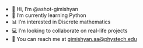 - 👋 Hi, I’m @ashot-gimishyan
- 🐍 I’m currently learning Python
- 📊 I’m interested in Discrete mathematics
- 💻 I’m looking to collaborate on real-life projects
- 💌 You can reach me at gimishyan.aa@phystech.edu
